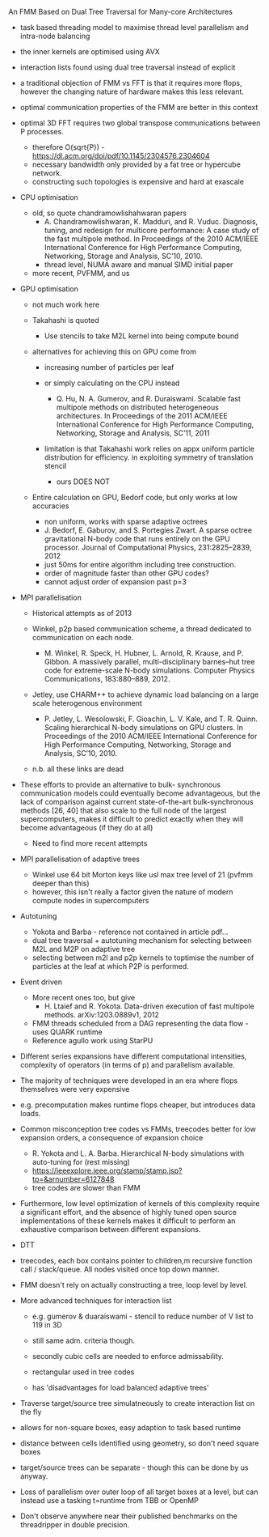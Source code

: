 An FMM Based on Dual Tree Traversal for Many-core Architectures

- task based threading model to maximise thread level parallelism and intra-node balancing
- the inner kernels are optimised using AVX
- interaction lists found using dual tree traversal instead of explicit

- a traditional objection of FMM vs FFT is that it requires more flops, however the changing nature of hardware makes this less relevant.
- optimal communication properties of the FMM are better in this context

- optimal 3D FFT requires two global transpose communications between P processes.
    - therefore O(sqrt{P}) - https://dl.acm.org/doi/pdf/10.1145/2304576.2304604
    - necessary bandwidth only provided by a fat tree or hypercube network.
    - constructing such topologies is expensive and hard at exascale

- CPU optimisation
    - old, so quote chandramowlishahwaran papers
        - A. Chandramowlishwaran, K. Madduri, and R. Vuduc. Diagnosis, tuning, and redesign for multicore performance: A case study of the fast multipole method. In Proceedings of the 2010 ACM/IEEE International Conference for High Performance Computing, Networking, Storage and Analysis, SC’10, 2010.
        - thread level, NUMA aware and manual SIMD initial paper
    - more recent, PVFMM, and us

- GPU optimisation
    - not much work here
    - Takahashi is quoted
        - Use stencils to take M2L kernel into being compute bound
    - alternatives for achieving this on GPU come from
        - increasing number of particles per leaf
        - or simply calculating on the CPU instead
            - Q. Hu, N. A. Gumerov, and R. Duraiswami. Scalable fast multipole methods on distributed heterogeneous architectures. In Proceedings of the 2011 ACM/IEEE International Conference for High Performance Computing, Networking, Storage and Analysis, SC’11, 2011

        - limitation is that Takahashi work relies on appx uniform particle distribution for efficiency.
            in exploiting symmetry of translation stencil
            - ours DOES NOT

    - Entire calculation on GPU, Bedorf code, but only works at low accuracies
        - non uniform, works with sparse adaptive octrees
        - J. Bedorf, E. Gaburov, and S. Portegies Zwart. A sparse octree gravitational N-body code that runs entirely on the GPU processor. Journal of Computational Physics, 231:2825–2839, 2012
        - just 50ms for entire algorithm including tree construction.
        - order of magnitude faster than other GPU codes?
        - cannot adjust order of expansion past p=3

- MPI parallelisation
    - Historical attempts as of 2013
    - Winkel, p2p based communication scheme, a thread dedicated to communication on each node.
        - M. Winkel, R. Speck, H. Hubner, L. Arnold, R. Krause, and P. Gibbon. A massively parallel, multi-disciplinary barnes–hut tree code for extreme-scale N-body simulations. Computer Physics Communications, 183:880–889, 2012.

    - Jetley, use CHARM++ to achieve dynamic load balancing on a large scale heterogenous environment
        - P. Jetley, L. Wesolowski, F. Gioachin, L. V. Kale, and T. R. Quinn. Scaling hierarchical N-body simulations on GPU clusters. In Proceedings of the 2010 ACM/IEEE International Conference for High Performance Computing, Networking, Storage and Analysis, SC’10, 2010.

    - n.b. all these links are dead

- These efforts to provide an alternative to bulk- synchronous communication models could eventually become advantageous, but the lack of comparison against current state-of-the-art bulk-synchronous methods [26, 40] that also scale to the full node of the largest supercomputers, makes it difficult to predict exactly when they will become advantageous (if they do at all)

    - Need to find more recent attempts


- MPI parallelisation of adaptive trees
    - Winkel use 64 bit Morton keys like usl max tree level of 21 (pvfmm deeper than this)
    - however, this isn't really a factor given the nature of modern compute nodes in supercomputers


- Autotuning
    - Yokota and Barba - reference not contained in article pdf...
    - dual tree traversal + autotuning mechanism for selecting between M2L and M2P on adaptive tree
    - selecting between m2l and p2p kernels to toptimise the number of particles at the leaf at which P2P is performed.


- Event driven
    - More recent ones too, but give
        - H. Ltaief and R. Yokota. Data-driven execution of fast multipole methods. arXiv:1203.0889v1, 2012
    - FMM threads scheduled from a DAG representing the data flow - uses QUARK runtime
    - Reference agullo work using StarPU

- Different series expansions have different computational intensities, complexity of operators (in terms of p) and parallelism available.

- The majority of techniques were developed in an era where flops themselves were very expensive

- e.g. precomputation makes runtime flops cheaper, but introduces data loads.

- Common misconception tree codes vs FMMs, treecodes better for low expansion orders, a consequence of expansion choice

    - R. Yokota and L. A. Barba. Hierarchical N-body simulations with auto-tuning for (rest missing)
    - https://ieeexplore.ieee.org/stamp/stamp.jsp?tp=&arnumber=6127848
    - tree codes are slower than FMM

- Furthermore, low level optimization of kernels of this complexity require a significant effort, and the absence of highly tuned open source implementations of these kernels makes it difficult to perform an exhaustive comparison between different expansions.

- DTT

- treecodes, each box contains pointer to children,m recursive function call / stack/queue. All nodes visited once top down manner.

- FMM doesn't rely on actually constructing a tree, loop level by level.
- More advanced techniques for interaction list
    - e.g. gumerov & duaraiswami - stencil to reduce number of V list to 119 in 3D
    - still same adm. criteria though.

    - secondly cubic cells are needed to enforce admissability.
    - rectangular used in tree codes
    - has 'disadvantages for load balanced adaptive trees'

- Traverse target/source tree simulatneously to create interaction list on the fly
- allows for non-square boxes, easy adaption to task based runtime

- distance between cells identified using geometry, so don't need square boxes
- target/source trees can be separate - though this can be done by us anyway.

- Loss of parallelism over outer loop of all target boxes at a level, but can instead use a tasking t=runtime from TBB or OpenMP

- Don't observe anywhere near their published benchmarks on the threadripper in double precision.


